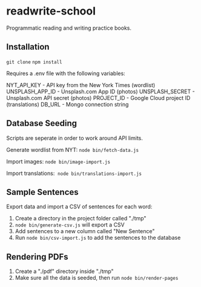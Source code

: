 # readwrite-school
Programmatic reading and writing practice books.

## Installation

`git clone`
`npm install`

Requires a .env file with the following variables:

NYT_API_KEY - API key from the New York Times (wordlist)
UNSPLASH_APP_ID - Unsplash.com App ID (photos)
UNSPLASH_SECRET - Unsplash.com API secret (photos)
PROJECT_ID - Google Cloud project ID (translations)
DB_URL - Mongo connection string

## Database Seeding

Scripts are seperate in order to work around API limits.

Generate wordlist from NYT: `node bin/fetch-data.js`

Import images: `node bin/image-import.js`

Import translations:  `node bin/translations-import.js`

## Sample Sentences

Export data and import a CSV of sentences for each word:

1. Create a directory in the project folder called "./tmp"
2. `node bin/generate-csv.js` will export a CSV
3. Add sentences to a new column called "New Sentence"
4. Run `node bin/csv-import.js` to add the sentences to the database

## Rendering PDFs

1. Create a "./pdf" directory inside "./tmp"
2. Make sure all the data is seeded, then run `node bin/render-pages`